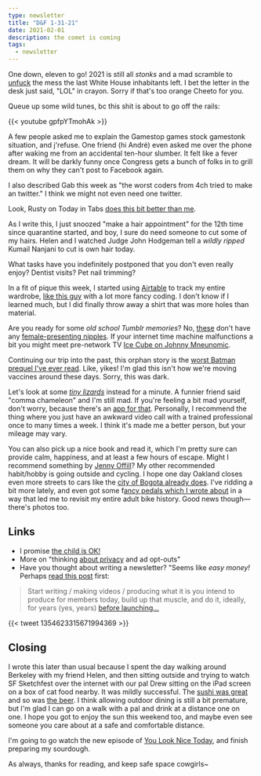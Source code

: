 ```yaml
---
type: newsletter
title: "D&F 1-31-21"
date: 2021-02-01
description: the comet is coming
tags:
  - newsletter
---
```



One down, eleven to go! 2021 is still all _stonks_ and a mad scramble to [unfuck](https://www.theguardian.com/media/2021/jan/16/how-to-fix-social-media-trump-ban-free-speech) the mess the last White House inhabitants left. I bet the letter in the desk just said, "LOL" in crayon. Sorry if that's too orange Cheeto for you.

Queue up some wild tunes, bc this shit is about to go off the rails:

{{< youtube gpfpYTmohAk >}}

A few people asked me to explain the Gamestop games stock gamestonk situation, and j'refuse. One friend (hi André) even asked me over the phone after waking me from an accidental ten-hour slumber. It felt like a fever dream. It will be darkly funny once Congress gets a bunch of folks in to grill them on why they can't post to Facebook again.

I also described Gab this week as "the worst coders from 4ch tried to make an twitter." I think we might not even need one twitter.

Look, Rusty on Today in Tabs [does this bit better than me](https://www.todayintabs.com).

As I write this, I just snoozed "make a hair appointment" for the 12th time since quarantine started, and boy, I sure do need someone to cut some of my hairs. Helen and I watched Judge John Hodgeman tell a _wildly ripped_ Kumail Nanjani to cut is own hair today.

What tasks have you indefinitely postponed that you don't even really enjoy? Dentist visits? Pet nail trimming?

In a fit of pique this week, I started using [Airtable](https://airtable.com) to track my entire wardrobe, [like this guy](https://www.reaktor.com/blog/why-ive-tracked-every-single-piece-of-clothing-ive-worn-for-three-years/) with a lot more fancy coding. I don't know if I learned much, but I did finally throw away a shirt that was more holes than material.

Are you ready for some _old school Tumblr memories_? No, [these](https://heritageposts.tumblr.com) don't have any [female-presenting nipples](https://www.tumblr.com/tagged/female+presenting+nipples?sort=top). If your internet time machine malfunctions a bit you might meet pre-network TV [Ice Cube on Johnny Mneunomic](https://t.co/WsSwYwDNnr). 

Continuing our trip into the past, this orphan story is the [worst Batman prequel I've ever read](https://www.theatlantic.com/science/archive/2021/01/orphans-smallpox-vaccine-distribution/617646/). Like, yikes! I'm glad this isn't how we're moving vaccines around these days. Sorry, this was dark.

Let's look at some _[tiny lizards](https://gizmodo.com/ridiculously-tiny-chameleons-discovered-in-madagascar-1846151399)_ instead for a minute. A funnier friend said "comma chameleon" and I'm still mad. If you're feeling a bit mad yourself, don't worry, because there's an [app for that](https://thebaffler.com/latest/i-feel-better-now-bittle). Personally, I recommend the thing where you just have an awkward video call with a trained professional once to many times a week. I think it's made me a better person, but your mileage may vary.

You can also pick up a nice book and read it, which I'm pretty sure can provide calm, happiness, and at least a few hours of escape. Might I recommend something by [Jenny Offill](https://www.theguardian.com/books/2021/jan/09/jenny-offill-weather-climate-crisis-coronavirus-donald-trump)? My other recommended habit/hobby is going outside and cycling. I hope one day Oakland closes even more streets to cars like the [city of Bogota already does](https://www.nationalgeographic.com/environment/2019/03/bogota-colombia-ciclovia-bans-cars-on-roads-each-sunday/). I've ridding a bit more lately, and even got some f[ancy pedals which I wrote about](https://www.brookshelley.com/posts/2021-01-30-going-clipless/) in a way that led me to revisit my entire adult bike history. Good news though—there's photos too.

## Links

- I promise [the child is OK!](https://twitter.com/effectuate_/status/1354013574671159296)
- More on "thinking [about privacy](https://www.theverge.com/2021/1/28/22252935/global-privacy-control-personal-data-tracking-ccpa-cpra-gdpr-duckduckgo) and ad opt-outs"
- Have you thought about writing a newsletter? "Seems like _easy money!_ Perhaps [read this post](https://craigmod.com/essays/successful_memberships/) first:

> Start writing / making videos / producing what it is you intend to produce for members today, build up that muscle, and do it, ideally, for years (yes, years) [before launching...](https://craigmod.com/essays/successful_memberships/)

{{< tweet 1354623315671994369 >}}

## Closing

I wrote this later than usual because I spent the day walking around Berkeley with my friend Helen, and then sitting outside and trying to watch SF Sketchfest over the internet with our pal Drew sitting on the iPad screen on a box of cat food nearby. It was mildly successful. The [sushi was great](https://www.mujiri-oakland.com) and so was [the beer](https://www.novelbrewing.com). I think allowing outdoor dining is still a bit premature, but I'm glad I can go on a walk with a pal and drink at a distance one on one. I hope you got to enjoy the sun this weekend too, and maybe even see someone you care about at a safe and comfortable distance. 

I'm going to go watch the new episode of [You Look Nice Today](https://www.youlooknicetoday.com/episodes), and finish preparing my sourdough.

As always, thanks for reading, and keep safe space cowgirls~